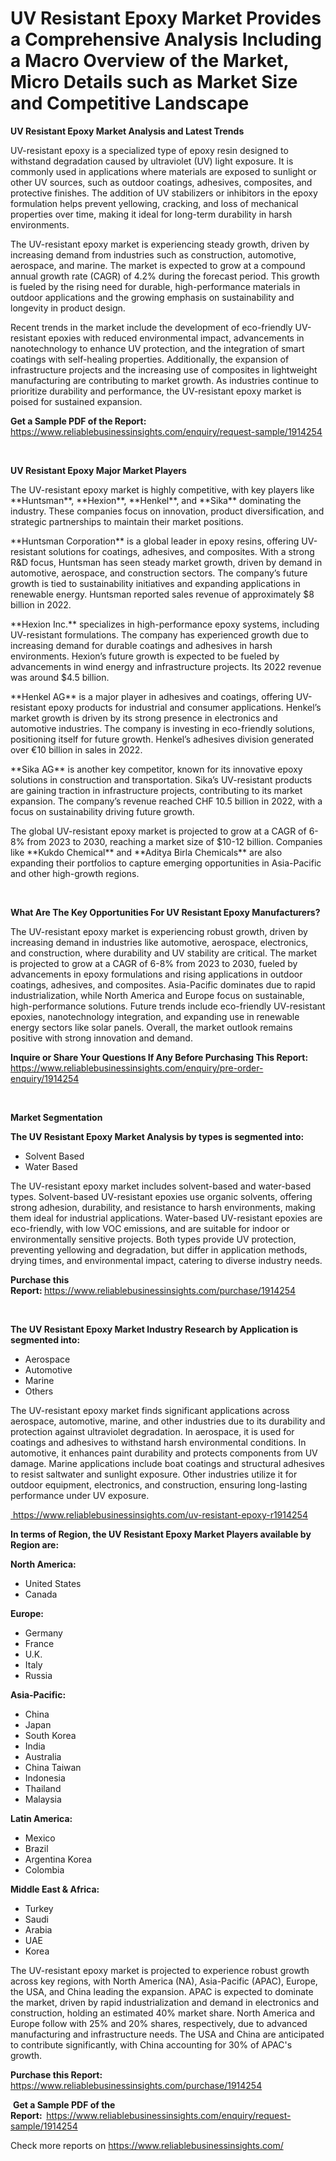 <p><h1>UV Resistant Epoxy Market Provides a Comprehensive Analysis Including a Macro Overview of the Market, Micro Details such as Market Size and Competitive Landscape</h1></p><p><strong>UV Resistant Epoxy Market Analysis and Latest Trends</strong></p>
<p><p>UV-resistant epoxy is a specialized type of epoxy resin designed to withstand degradation caused by ultraviolet (UV) light exposure. It is commonly used in applications where materials are exposed to sunlight or other UV sources, such as outdoor coatings, adhesives, composites, and protective finishes. The addition of UV stabilizers or inhibitors in the epoxy formulation helps prevent yellowing, cracking, and loss of mechanical properties over time, making it ideal for long-term durability in harsh environments.</p><p>The UV-resistant epoxy market is experiencing steady growth, driven by increasing demand from industries such as construction, automotive, aerospace, and marine. The market is expected to grow at a compound annual growth rate (CAGR) of 4.2% during the forecast period. This growth is fueled by the rising need for durable, high-performance materials in outdoor applications and the growing emphasis on sustainability and longevity in product design.</p><p>Recent trends in the market include the development of eco-friendly UV-resistant epoxies with reduced environmental impact, advancements in nanotechnology to enhance UV protection, and the integration of smart coatings with self-healing properties. Additionally, the expansion of infrastructure projects and the increasing use of composites in lightweight manufacturing are contributing to market growth. As industries continue to prioritize durability and performance, the UV-resistant epoxy market is poised for sustained expansion.</p></p>
<p><strong>Get a Sample PDF of the Report:&nbsp;</strong> <a href="https://www.reliablebusinessinsights.com/enquiry/request-sample/1914254?utm_campaign=1847&utm_medium=2&utm_source=Github&utm_content=ia&utm_term=29012025&utm_id=uv-resistant-epoxy">https://www.reliablebusinessinsights.com/enquiry/request-sample/1914254</a></p>
<p>&nbsp;</p>
<p><strong>UV Resistant Epoxy Major Market Players</strong></p>
<p><p>The UV-resistant epoxy market is highly competitive, with key players like **Huntsman**, **Hexion**, **Henkel**, and **Sika** dominating the industry. These companies focus on innovation, product diversification, and strategic partnerships to maintain their market positions.</p><p>**Huntsman Corporation** is a global leader in epoxy resins, offering UV-resistant solutions for coatings, adhesives, and composites. With a strong R&D focus, Huntsman has seen steady market growth, driven by demand in automotive, aerospace, and construction sectors. The company’s future growth is tied to sustainability initiatives and expanding applications in renewable energy. Huntsman reported sales revenue of approximately $8 billion in 2022.</p><p>**Hexion Inc.** specializes in high-performance epoxy systems, including UV-resistant formulations. The company has experienced growth due to increasing demand for durable coatings and adhesives in harsh environments. Hexion’s future growth is expected to be fueled by advancements in wind energy and infrastructure projects. Its 2022 revenue was around $4.5 billion.</p><p>**Henkel AG** is a major player in adhesives and coatings, offering UV-resistant epoxy products for industrial and consumer applications. Henkel’s market growth is driven by its strong presence in electronics and automotive industries. The company is investing in eco-friendly solutions, positioning itself for future growth. Henkel’s adhesives division generated over €10 billion in sales in 2022.</p><p>**Sika AG** is another key competitor, known for its innovative epoxy solutions in construction and transportation. Sika’s UV-resistant products are gaining traction in infrastructure projects, contributing to its market expansion. The company’s revenue reached CHF 10.5 billion in 2022, with a focus on sustainability driving future growth.</p><p>The global UV-resistant epoxy market is projected to grow at a CAGR of 6-8% from 2023 to 2030, reaching a market size of $10-12 billion. Companies like **Kukdo Chemical** and **Aditya Birla Chemicals** are also expanding their portfolios to capture emerging opportunities in Asia-Pacific and other high-growth regions.</p></p>
<p>&nbsp;</p>
<p><strong>What Are The Key Opportunities For UV Resistant Epoxy Manufacturers?</strong></p>
<p><p>The UV-resistant epoxy market is experiencing robust growth, driven by increasing demand in industries like automotive, aerospace, electronics, and construction, where durability and UV stability are critical. The market is projected to grow at a CAGR of 6-8% from 2023 to 2030, fueled by advancements in epoxy formulations and rising applications in outdoor coatings, adhesives, and composites. Asia-Pacific dominates due to rapid industrialization, while North America and Europe focus on sustainable, high-performance solutions. Future trends include eco-friendly UV-resistant epoxies, nanotechnology integration, and expanding use in renewable energy sectors like solar panels. Overall, the market outlook remains positive with strong innovation and demand.</p></p>
<p><strong>Inquire or Share Your Questions If Any Before Purchasing This Report:</strong> <a href="https://www.reliablebusinessinsights.com/enquiry/pre-order-enquiry/1914254?utm_campaign=1847&utm_medium=2&utm_source=Github&utm_content=ia&utm_term=29012025&utm_id=uv-resistant-epoxy">https://www.reliablebusinessinsights.com/enquiry/pre-order-enquiry/1914254</a></p>
<p>&nbsp;</p>
<p><strong>Market Segmentation</strong></p>
<p><strong>The UV Resistant Epoxy Market Analysis by types is segmented into:</strong></p>
<p><ul><li>Solvent Based</li><li>Water Based</li></ul></p>
<p><p>The UV-resistant epoxy market includes solvent-based and water-based types. Solvent-based UV-resistant epoxies use organic solvents, offering strong adhesion, durability, and resistance to harsh environments, making them ideal for industrial applications. Water-based UV-resistant epoxies are eco-friendly, with low VOC emissions, and are suitable for indoor or environmentally sensitive projects. Both types provide UV protection, preventing yellowing and degradation, but differ in application methods, drying times, and environmental impact, catering to diverse industry needs.</p></p>
<p><strong>Purchase this Report:&nbsp;</strong><a href="https://www.reliablebusinessinsights.com/purchase/1914254?utm_campaign=1847&utm_medium=2&utm_source=Github&utm_content=ia&utm_term=29012025&utm_id=uv-resistant-epoxy">https://www.reliablebusinessinsights.com/purchase/1914254</a></p>
<p>&nbsp;</p>
<p><strong>The UV Resistant Epoxy Market Industry Research by Application is segmented into:</strong></p>
<p><ul><li>Aerospace</li><li>Automotive</li><li>Marine</li><li>Others</li></ul></p>
<p><p>The UV-resistant epoxy market finds significant applications across aerospace, automotive, marine, and other industries due to its durability and protection against ultraviolet degradation. In aerospace, it is used for coatings and adhesives to withstand harsh environmental conditions. In automotive, it enhances paint durability and protects components from UV damage. Marine applications include boat coatings and structural adhesives to resist saltwater and sunlight exposure. Other industries utilize it for outdoor equipment, electronics, and construction, ensuring long-lasting performance under UV exposure.</p></p>
<p><a href="https://www.reliablebusinessinsights.com/uv-resistant-epoxy-r1914254?utm_campaign=1847&utm_medium=2&utm_source=Github&utm_content=ia&utm_term=29012025&utm_id=uv-resistant-epoxy">&nbsp;https://www.reliablebusinessinsights.com/uv-resistant-epoxy-r1914254</a></p>
<p><strong>In terms of Region, the UV Resistant Epoxy Market Players available by Region are:</strong></p>
<p>
    <p> <strong> North America: </strong>
        <ul>
            <li>United States</li>
            <li>Canada</li>
        </ul>
        </p> 
    <p> <strong> Europe: </strong>
        <ul>
            <li>Germany</li>
            <li>France</li>
            <li>U.K.</li>
            <li>Italy</li>
            <li>Russia</li>
        </ul>
        </p> 
    <p> <strong> Asia-Pacific: </strong>
        <ul>
            <li>China</li>
            <li>Japan</li>
            <li>South Korea</li>
            <li>India</li>
            <li>Australia</li>
            <li>China Taiwan</li>
            <li>Indonesia</li>
            <li>Thailand</li>
            <li>Malaysia</li>
        </ul>
        </p> 
    <p> <strong> Latin America: </strong>
        <ul>
            <li>Mexico</li>
            <li>Brazil</li>
            <li>Argentina Korea</li>
            <li>Colombia</li>
        </ul>
        </p> 
    <p> <strong> Middle East & Africa: </strong>
        <ul>
            <li>Turkey</li>
            <li>Saudi</li>
            <li>Arabia</li>
            <li>UAE</li>
            <li>Korea</li>
        </ul>
    </p>
    </p>
<p><p>The UV-resistant epoxy market is projected to experience robust growth across key regions, with North America (NA), Asia-Pacific (APAC), Europe, the USA, and China leading the expansion. APAC is expected to dominate the market, driven by rapid industrialization and demand in electronics and construction, holding an estimated 40% market share. North America and Europe follow with 25% and 20% shares, respectively, due to advanced manufacturing and infrastructure needs. The USA and China are anticipated to contribute significantly, with China accounting for 30% of APAC's growth.</p></p>
<p><strong>Purchase this Report: </strong><a href="https://www.reliablebusinessinsights.com/purchase/1914254?utm_campaign=1847&utm_medium=2&utm_source=Github&utm_content=ia&utm_term=29012025&utm_id=uv-resistant-epoxy">https://www.reliablebusinessinsights.com/purchase/1914254</a></p>
<p>&nbsp;<strong>Get a Sample PDF of the Report:&nbsp;&nbsp;</strong><a href="https://www.reliablebusinessinsights.com/enquiry/request-sample/1914254?utm_campaign=1847&utm_medium=2&utm_source=Github&utm_content=ia&utm_term=29012025&utm_id=uv-resistant-epoxy">https://www.reliablebusinessinsights.com/enquiry/request-sample/1914254</a></p>
<p><strong></strong></p>
<p>Check more reports on <a href="https://www.reliablebusinessinsights.com/?utm_campaign=1847&utm_medium=2&utm_source=Github&utm_content=ia&utm_term=29012025&utm_id=uv-resistant-epoxy">https://www.reliablebusinessinsights.com/</a></p>